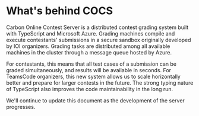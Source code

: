 # What's behind COCS

Carbon Online Contest Server is a distributed contest grading system built with TypeScript and Microsoft Azure. Grading machines compile and execute contestants' submissions in a secure sandbox originally developed by IOI organizers. Grading tasks are distributed among all available machines in the cluster through a message queue hosted by Azure.

For contestants, this means that all test cases of a submission can be graded simultaneously, and results will be available in seconds. For TeamsCode organizers, this new system allows us to scale horizontally better and prepare for larger contests in the future. The strong typing nature of TypeScript also improves the code maintainability in the long run.

We'll continue to update this document as the development of the server progresses.
